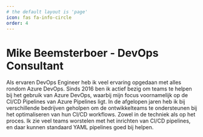 ```yaml
---
# the default layout is 'page'
icon: fas fa-info-circle
order: 4
---
```


# Mike Beemsterboer - DevOps Consultant

Als ervaren DevOps Engineer heb ik veel ervaring opgedaan met alles rondom Azure
DevOps. Sinds 2016 ben ik actief bezig om teams te helpen bij het gebruik van
Azure DevOps, waarbij mijn focus voornamelijk op de CI/CD Pipelines van Azure
Pipelines ligt. In de afgelopen jaren heb ik bij verschillende bedrijven
geholpen om de ontwikkelteams te ondersteunen bij het optimaliseren van hun
CI/CD workflows. Zowel in de techniek als op het proces. Ik zie veel teams
worstelen met het inrichten van CI/CD pipelines, en daar kunnen standaard YAML
pipelines goed bij helpen.
